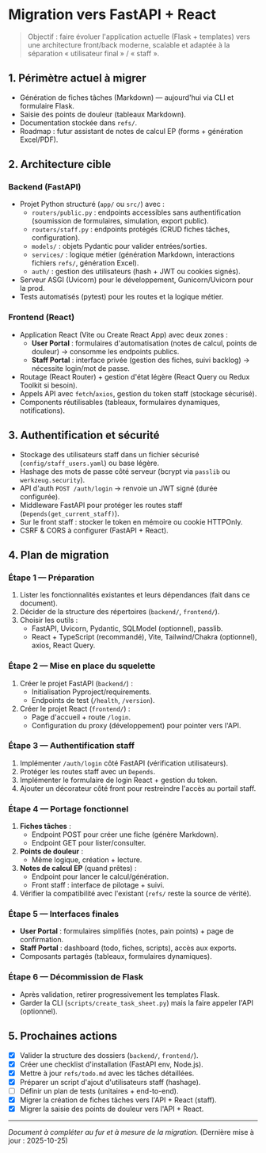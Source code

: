 # Migration vers FastAPI + React

> Objectif : faire évoluer l'application actuelle (Flask + templates) vers une architecture front/back moderne, scalable et adaptée à la séparation « utilisateur final » / « staff ».

## 1. Périmètre actuel à migrer

- Génération de fiches tâches (Markdown) — aujourd'hui via CLI et formulaire Flask.
- Saisie des points de douleur (tableaux Markdown).
- Documentation stockée dans `refs/`.
- Roadmap : futur assistant de notes de calcul EP (forms + génération Excel/PDF).

## 2. Architecture cible

### Backend (FastAPI)

- Projet Python structuré (`app/` ou `src/`) avec :
  - `routers/public.py` : endpoints accessibles sans authentification (soumission de formulaires, simulation, export public).
  - `routers/staff.py` : endpoints protégés (CRUD fiches tâches, configuration).
  - `models/` : objets Pydantic pour valider entrées/sorties.
  - `services/` : logique métier (génération Markdown, interactions fichiers `refs/`, génération Excel).
  - `auth/` : gestion des utilisateurs (hash + JWT ou cookies signés).
- Serveur ASGI (Uvicorn) pour le développement, Gunicorn/Uvicorn pour la prod.
- Tests automatisés (pytest) pour les routes et la logique métier.

### Frontend (React)

- Application React (Vite ou Create React App) avec deux zones :
  - **User Portal** : formulaires d'automatisation (notes de calcul, points de douleur) → consomme les endpoints publics.
  - **Staff Portal** : interface privée (gestion des fiches, suivi backlog) → nécessite login/mot de passe.
- Routage (React Router) + gestion d'état légère (React Query ou Redux Toolkit si besoin).
- Appels API avec `fetch`/`axios`, gestion du token staff (stockage sécurisé).
- Components réutilisables (tableaux, formulaires dynamiques, notifications).

## 3. Authentification et sécurité

- Stockage des utilisateurs staff dans un fichier sécurisé (`config/staff_users.yaml`) ou base légère.
- Hashage des mots de passe côté serveur (bcrypt via `passlib` ou `werkzeug.security`).
- API d'auth `POST /auth/login` → renvoie un JWT signé (durée configurée).
- Middleware FastAPI pour protéger les routes staff (`Depends(get_current_staff)`).
- Sur le front staff : stocker le token en mémoire ou cookie HTTPOnly.
- CSRF & CORS à configurer (FastAPI + React).

## 4. Plan de migration

### Étape 1 — Préparation

1. Lister les fonctionnalités existantes et leurs dépendances (fait dans ce document).
2. Décider de la structure des répertoires (`backend/`, `frontend/`).
3. Choisir les outils :
   - FastAPI, Uvicorn, Pydantic, SQLModel (optionnel), passlib.
   - React + TypeScript (recommandé), Vite, Tailwind/Chakra (optionnel), axios, React Query.

### Étape 2 — Mise en place du squelette

1. Créer le projet FastAPI (`backend/`) :
   - Initialisation Pyproject/requirements.
   - Endpoints de test (`/health`, `/version`).
2. Créer le projet React (`frontend/`) :
   - Page d'accueil + route `/login`.
   - Configuration du proxy (développement) pour pointer vers l'API.

### Étape 3 — Authentification staff

1. Implémenter `/auth/login` côté FastAPI (vérification utilisateurs).
2. Protéger les routes staff avec un `Depends`.
3. Implémenter le formulaire de login React + gestion du token.
4. Ajouter un décorateur côté front pour restreindre l'accès au portail staff.

### Étape 4 — Portage fonctionnel

1. **Fiches tâches** :
   - Endpoint POST pour créer une fiche (génère Markdown).
   - Endpoint GET pour lister/consulter.
2. **Points de douleur** :
   - Même logique, création + lecture.
3. **Notes de calcul EP** (quand prêtes) :
   - Endpoint pour lancer le calcul/génération.
   - Front staff : interface de pilotage + suivi.
4. Vérifier la compatibilité avec l'existant (`refs/` reste la source de vérité).

### Étape 5 — Interfaces finales

- **User Portal** : formulaires simplifiés (notes, pain points) + page de confirmation.
- **Staff Portal** : dashboard (todo, fiches, scripts), accès aux exports.
- Composants partagés (tableaux, formulaires dynamiques).

### Étape 6 — Décommission de Flask

- Après validation, retirer progressivement les templates Flask.
- Garder la CLI (`scripts/create_task_sheet.py`) mais la faire appeler l'API (optionnel).

## 5. Prochaines actions

- [x] Valider la structure des dossiers (`backend/`, `frontend/`).
- [x] Créer une checklist d'installation (FastAPI env, Node.js).
- [x] Mettre à jour `refs/todo.md` avec les tâches détaillées.
- [x] Préparer un script d'ajout d'utilisateurs staff (hashage).
- [ ] Définir un plan de tests (unitaires + end-to-end).
- [x] Migrer la création de fiches tâches vers l'API + React (staff).
- [x] Migrer la saisie des points de douleur vers l'API + React.

---

*Document à compléter au fur et à mesure de la migration.* (Dernière mise à jour : 2025-10-25)
